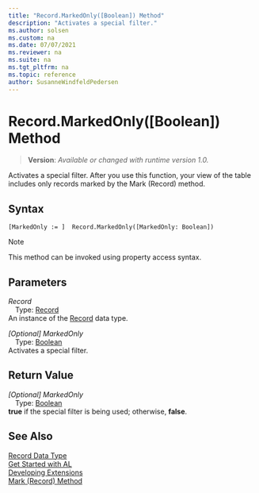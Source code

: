 ```yaml
---
title: "Record.MarkedOnly([Boolean]) Method"
description: "Activates a special filter."
ms.author: solsen
ms.custom: na
ms.date: 07/07/2021
ms.reviewer: na
ms.suite: na
ms.tgt_pltfrm: na
ms.topic: reference
author: SusanneWindfeldPedersen
---
```

[//]: # (START>DO_NOT_EDIT)
[//]: # (IMPORTANT:Do not edit any of the content between here and the END>DO_NOT_EDIT.)
[//]: # (Any modifications should be made in the .xml files in the ModernDev repo.)
# Record.MarkedOnly([Boolean]) Method
> **Version**: _Available or changed with runtime version 1.0._

Activates a special filter. After you use this function, your view of the table includes only records marked by the Mark (Record) method.


## Syntax
```AL
[MarkedOnly := ]  Record.MarkedOnly([MarkedOnly: Boolean])
```
> [!NOTE]
> This method can be invoked using property access syntax.
## Parameters
*Record*  
&emsp;Type: [Record](record-data-type.md)  
An instance of the [Record](record-data-type.md) data type.  

*[Optional] MarkedOnly*  
&emsp;Type: [Boolean](../boolean/boolean-data-type.md)  
Activates a special filter.  


## Return Value
*[Optional] MarkedOnly*  
&emsp;Type: [Boolean](../boolean/boolean-data-type.md)  
**true** if the special filter is being used; otherwise, **false**.


[//]: # (IMPORTANT: END>DO_NOT_EDIT)
## See Also
[Record Data Type](record-data-type.md)  
[Get Started with AL](../../devenv-get-started.md)  
[Developing Extensions](../../devenv-dev-overview.md)  
[Mark (Record) Method](record-mark-method.md)
